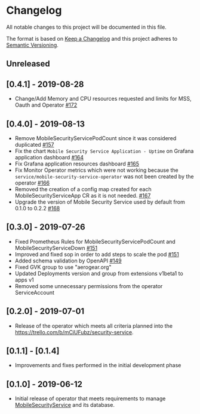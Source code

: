 # Changelog
All notable changes to this project will be documented in this file.

The format is based on [Keep a Changelog](http://keepachangelog.com/en/1.0.0/)
and this project adheres to [Semantic Versioning](http://semver.org/spec/v2.0.0.html).

## Unreleased

## [0.4.1] - 2019-08-28

- Change/Add Memory and CPU resources requested and limits for MSS, Oauth and Operator [#172](https://github.com/aerogear/mobile-security-service-operator/pull/172)

## [0.4.0] - 2019-08-13

- Remove MobileSecurityServicePodCount since it was considered duplicated [#157](https://github.com/aerogear/mobile-security-service-operator/pull/157)
- Fix the chart `Mobile Security Service Application - Uptime` on Grafana application dashboard [#164](https://github.com/aerogear/mobile-security-service-operator/pull/164)
- Fix Grafana application resources dashboard [#165](https://github.com/aerogear/mobile-security-service-operator/pull/165)
- Fix Monitor Operator metrics which were not working because the `service/mobile-security-service-operator` was not been created by the operator [#166](https://github.com/aerogear/mobile-security-service-operator/pull/166)
- Removed the creation of a config map created for each MobileSecurityServiceApp CR as it is not needed. [#167](https://github.com/aerogear/mobile-security-service-operator/pull/167)
- Upgrade the version of Mobile Security Service used by default from 0.1.0 to 0.2.2 [#168](https://github.com/aerogear/mobile-security-service-operator/pull/168)

## [0.3.0] - 2019-07-26

- Fixed Prometheus Rules for MobileSecurityServicePodCount and MobileSecurityServiceDown [#151](https://github.com/aerogear/mobile-security-service-operator/pull/151)
- Improved and fixed sop in order to add steps to scale the pod [#151](https://github.com/aerogear/mobile-security-service-operator/pull/151)
- Added schema validation by OpenAPI [#149](https://github.com/aerogear/mobile-security-service-operator/pull/149)
- Fixed GVK group to use "aerogear.org"
- Updated Deployments version and group from extensions v1beta1 to apps v1
- Removed some unnecessary permissions from the operator ServiceAccount

## [0.2.0] - 2019-07-01

- Release of the operator which meets all criteria planned into the https://trello.com/b/mCiUFubz/security-service.

## [0.1.1] - [0.1.4]

- Improvements and fixes performed in the initial development phase

## [0.1.0] - 2019-06-12

- Initial release of operator that meets requirements to manage [MobileSecurityService](https://github.com/aerogear/mobile-security-service) and its database.
